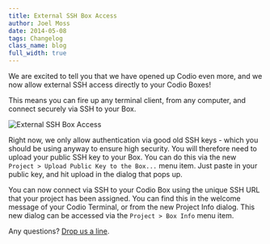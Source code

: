 ```yaml
---
title: External SSH Box Access
author: Joel Moss
date: 2014-05-08
tags: Changelog
class_name: blog
full_width: true
---
```


We are excited to tell you that we have opened up Codio even more, and we now allow external SSH access directly to your Codio Boxes!

This means you can fire up any terminal client, from any computer, and connect securely via SSH to your Box.

![External SSH Box Access](blog/ssh.png)

Right now, we only allow authentication via good old SSH keys - which you should be using anyway to ensure high security. You will therefore need to upload your public SSH key to your Box. You can do this via the new `Project > Upload Public Key to the Box...` menu item. Just paste in your public key, and hit upload in the dialog that pops up.

You can now connect via SSH to your Codio Box using the unique SSH URL that your project has been assigned. You can find this in the welcome message of your Codio Terminal, or from the new Project Info dialog. This new dialog can be accessed via the `Project > Box Info` menu item.

Any questions? [Drop us a line](mailto:help@codio.com).